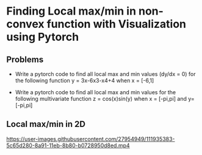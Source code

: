# Finding Local max/min in non-convex function with Visualization using Pytorch


## Problems
* Write a pytorch code to find all local max and min values (dy/dx = 0) for the following function 
 y = 3x-6x3-x4+4 when x = [-6,1]

* Write a pytorch code to find all local max and min values for the following multivariate function 
 z = cos(x)sin(y) when x = [-pi,pi] and y=[-pi,pi]


## Local max/min in 2D
https://user-images.githubusercontent.com/27954949/111935383-5c65d280-8a91-11eb-8b80-b0728950d8ed.mp4


